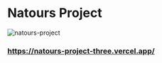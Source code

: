 # Natours Project

![natours-project](https://github.com/ahmettoprakcioglu/natours-project/blob/main/assets/natours-project.gif)

### https://natours-project-three.vercel.app/
